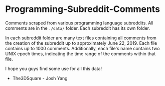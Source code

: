 # Programming-Subreddit-Comments
Comments scraped from various programming language subreddits.
All comments are in the `./data/` folder. Each subreddit has its own folder.

In each subreddit folder are many text files containing all comments from the creation of the subreddit up to approximately June 22, 2019. Each file contains up to 1000 comments. Additionally, each file's name contains two UNIX epoch times, indicating the time range of the comments within that file.

I hope you guys find some use for all this data!
- The3DSquare - Josh Yang

